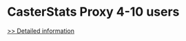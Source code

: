 # CasterStats Proxy 4-10 users
[>> Detailed information](https://secure.shareit.com/shareit/product.html?productid=300629182&affiliateid=200057808)
